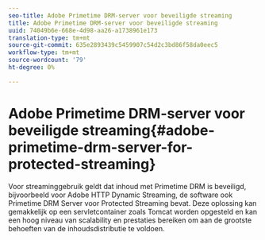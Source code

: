 ```yaml
---
seo-title: Adobe Primetime DRM-server voor beveiligde streaming
title: Adobe Primetime DRM-server voor beveiligde streaming
uuid: 74049b6e-668e-4d98-aa26-a1738961e173
translation-type: tm+mt
source-git-commit: 635e2893439c5459907c54d2c3bd86f58da0eec5
workflow-type: tm+mt
source-wordcount: '79'
ht-degree: 0%

---
```



# Adobe Primetime DRM-server voor beveiligde streaming{#adobe-primetime-drm-server-for-protected-streaming}

Voor streaminggebruik geldt dat inhoud met Primetime DRM is beveiligd, bijvoorbeeld voor Adobe HTTP Dynamic Streaming, de software ook Primetime DRM Server voor Protected Streaming bevat. Deze oplossing kan gemakkelijk op een servletcontainer zoals Tomcat worden opgesteld en kan een hoog niveau van scalability en prestaties bereiken om aan de grootste behoeften van de inhoudsdistributie te voldoen.